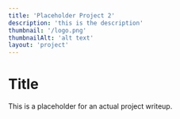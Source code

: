 ```yaml
---
title: 'Placeholder Project 2'
description: 'this is the description'
thumbnail: '/logo.png'
thumbnailAlt: 'alt text'
layout: 'project'
---
```


# Title

This is a placeholder for an actual project writeup.

